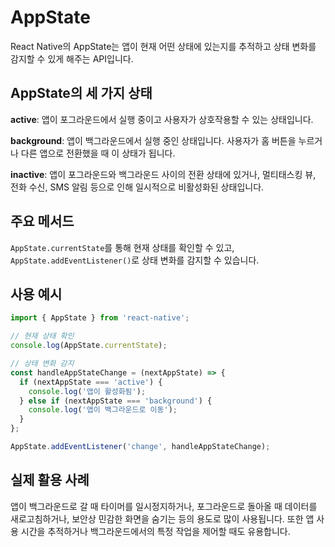 # AppState

React Native의 AppState는 앱이 현재 어떤 상태에 있는지를 추적하고 상태 변화를 감지할 수 있게 해주는 API입니다.

## AppState의 세 가지 상태

**active**: 앱이 포그라운드에서 실행 중이고 사용자가 상호작용할 수 있는 상태입니다.

**background**: 앱이 백그라운드에서 실행 중인 상태입니다. 사용자가 홈 버튼을 누르거나 다른 앱으로 전환했을 때 이 상태가 됩니다.

**inactive**: 앱이 포그라운드와 백그라운드 사이의 전환 상태에 있거나, 멀티태스킹 뷰, 전화 수신, SMS 알림 등으로 인해 일시적으로 비활성화된 상태입니다.

## 주요 메서드

`AppState.currentState`를 통해 현재 상태를 확인할 수 있고, `AppState.addEventListener()`로 상태 변화를 감지할 수 있습니다.

## 사용 예시

```javascript
import { AppState } from 'react-native';

// 현재 상태 확인
console.log(AppState.currentState);

// 상태 변화 감지
const handleAppStateChange = (nextAppState) => {
  if (nextAppState === 'active') {
    console.log('앱이 활성화됨');
  } else if (nextAppState === 'background') {
    console.log('앱이 백그라운드로 이동');
  }
};

AppState.addEventListener('change', handleAppStateChange);
```

## 실제 활용 사례

앱이 백그라운드로 갈 때 타이머를 일시정지하거나, 포그라운드로 돌아올 때 데이터를 새로고침하거나, 보안상 민감한 화면을 숨기는 등의 용도로 많이 사용됩니다. 또한 앱 사용 시간을 추적하거나 백그라운드에서의 특정 작업을 제어할 때도 유용합니다.